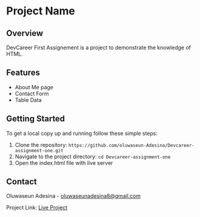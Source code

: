 # Project Name

## Overview

DevCareer First Assignement is a project to demonstrate the knowledge of HTML. 
## Features

- About Me page
- Contact Form
- Table Data

## Getting Started

To get a local copy up and running follow these simple steps:

1. Clone the repository: `https://github.com/oluwaseun-Adesina/Devcareer-assignment-one.git`
2. Navigate to the project directory: `cd Devcareer-assignment-one`
3. Open the index.html file with live server


## Contact

Oluwaseun Adesina - oluwaseunadesina8@gmail.com

Project Link: [Live Project](https://devcareer-assignment-one.onrender.com/)

